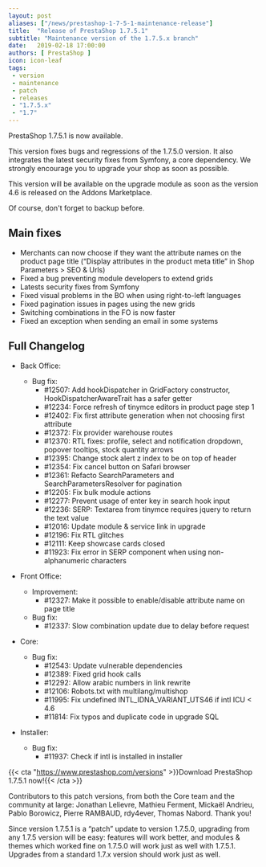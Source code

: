 ```yaml
---
layout: post
aliases: ["/news/prestashop-1-7-5-1-maintenance-release"]
title:  "Release of PrestaShop 1.7.5.1"
subtitle: "Maintenance version of the 1.7.5.x branch"
date:   2019-02-18 17:00:00
authors: [ PrestaShop ]
icon: icon-leaf
tags:
 - version
 - maintenance
 - patch
 - releases
 - "1.7.5.x"
 - "1.7"
---
```



PrestaShop 1.7.5.1 is now available.

This version fixes bugs and regressions of the 1.7.5.0 version. It also integrates the latest security fixes from Symfony, a core dependency. We strongly encourage you to upgrade your shop as soon as possible.

This version will be available on the upgrade module as soon as the version 4.6 is released on the Addons Marketplace.

Of course, don't forget to backup before.


## Main fixes

* Merchants can now choose if they want the attribute names on the product page title (“Display attributes in the product meta title” in Shop Parameters > SEO & Urls)
* Fixed a bug preventing module developers to extend grids
* Latests security fixes from Symfony
* Fixed visual problems in the BO when using right-to-left languages
* Fixed pagination issues in pages using the new grids
* Switching combinations in the FO is now faster
* Fixed an exception when sending an email in some systems

## Full Changelog

- Back Office:
  - Bug fix:
    - #12507: Add hookDispatcher in GridFactory constructor, HookDispatcherAwareTrait has a safer getter
    - #12234: Force refresh of tinymce editors in product page step 1
    - #12402: Fix first attribute generation when not choosing first attribute
    - #12372: Fix provider warehouse routes
    - #12370: RTL fixes: profile, select and notification dropdown, popover tooltips, stock quantity arrows
    - #12395: Change stock alert z index to be on top of header
    - #12354: Fix cancel button on Safari browser
    - #12361: Refacto SearchParameters and SearchParametersResolver for pagination
    - #12205: Fix bulk module actions
    - #12277: Prevent usage of enter key in search hook input
    - #12236: SERP: Textarea from tinymce requires jquery to return the text value
    - #12016: Update module & service link in upgrade
    - #12196: Fix RTL glitches
    - #12111: Keep showcase cards closed
    - #11923: Fix error in SERP component when using non-alphanumeric characters

- Front Office:
  - Improvement:
    - #12327: Make it possible to enable/disable attribute name on page title
  - Bug fix:
    - #12337: Slow combination update due to delay before request

- Core:
  - Bug fix:
    - #12543: Update vulnerable dependencies
    - #12389: Fixed grid hook calls
    - #12292: Allow arabic numbers in link rewrite
    - #12106: Robots.txt with multilang/multishop
    - #11995: Fix undefined INTL_IDNA_VARIANT_UTS46 if intl ICU < 4.6
    - #11814: Fix typos and duplicate code in upgrade SQL

- Installer:
  - Bug fix:
    - #11937: Check if intl is installed in installer


{{< cta "https://www.prestashop.com/versions" >}}Download PrestaShop 1.7.5.1 now!{{< /cta >}}

Contributors to this patch versions, from both the Core team and the community at large: Jonathan Lelievre, Mathieu Ferment, Mickaël Andrieu, Pablo Borowicz, Pierre RAMBAUD, rdy4ever, Thomas Nabord. Thank you!

Since version 1.7.5.1 is a “patch” update to version 1.7.5.0, upgrading from any 1.7.5 version will be easy: features will work better, and modules & themes which worked fine on 1.7.5.0 will work just as well with 1.7.5.1.
Upgrades from a standard 1.7.x version should work just as well.
